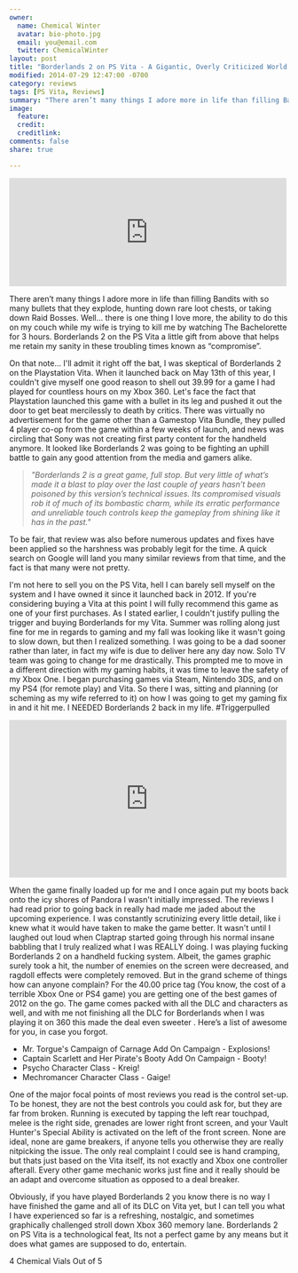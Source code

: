 ```yaml
---
owner:
  name: Chemical Winter
  avatar: bio-photo.jpg
  email: you@email.com
  twitter: ChemicalWinter
layout: post
title: "Borderlands 2 on PS Vita - A Gigantic, Overly Criticized World "
modified: 2014-07-29 12:47:00 -0700
category: reviews
tags: [PS Vita, Reviews]
summary: "There aren’t many things I adore more in life than filling Bandits with so many bullets that they explode, hunting down rare loot chests, or taking down Raid Bosses.  Well... there is one thing I love more,  the ability to do this on my couch while my wife is trying to kill me by watching The Bachelorette for 3 hours.  Borderlands 2 on the PS Vita a little gift from above that helps me retain my sanity in these troubling times known as 'compromise'."
image:
  feature: 
  credit: 
  creditlink: 
comments: false
share: true

---
```


<iframe src="https://www.flickr.com/photos/126304189@N08/14591071767/player/e9f541e6b7" height="195" width="500"  frameborder="0" allowfullscreen webkitallowfullscreen mozallowfullscreen oallowfullscreen msallowfullscreen></iframe>

There aren’t many things I adore more in life than filling Bandits with so many bullets that they explode, hunting down rare loot chests, or taking down Raid Bosses.  Well... there is one thing I love more,  the ability to do this on my couch while my wife is trying to kill me by watching The Bachelorette for 3 hours.  Borderlands 2 on the PS Vita a little gift from above that helps me retain my sanity in these troubling times known as “compromise”.

On that note… I'll admit it right off the bat, I was skeptical of Borderlands 2 on the Playstation Vita.  When it launched back on May 13th of this year, I couldn't give myself one good reason to shell out 39.99 for a game I had played for countless hours on my Xbox 360.  Let's face the fact that Playstation launched this game with a bullet in its leg and pushed it out the door to get beat mercilessly to death by critics.  There was virtually no advertisement for the game other than a Gamestop Vita Bundle, they pulled 4 player co-op from the game within a few weeks of launch, and news was circling that Sony was not creating first party content for the handheld anymore.  It looked like Borderlands 2 was going to be fighting an uphill battle to gain any good attention from the media and gamers alike.

> *"Borderlands 2 is a great game, full stop. But very little of what’s made it a blast to play over the last couple of years hasn’t been poisoned by this version’s technical issues. Its compromised visuals rob it of much of its bombastic charm, while its erratic performance and unreliable touch controls keep the gameplay from shining like it has in the past."*

To be fair, that review was also before numerous updates and fixes have been applied so the harshness was probably legit for the time.  A quick search on Google will land you many similar reviews from that time, and the fact is that many were not pretty. 

I'm not here to sell you on the PS Vita, hell I can barely sell myself on the system and I have owned it since it launched back in 2012. If you're considering buying a Vita at this point I will fully recommend this game as one of your first purchases.  As I stated earlier, I couldn't justify pulling the trigger and buying Borderlands for my Vita.  Summer was rolling along just fine for me in regards to gaming and my fall was looking like it wasn't going to slow down, but then I realized something.  I was going to be a dad sooner rather than later, in fact my wife is due to deliver here any day now.  Solo TV team was going to change for me drastically.  This prompted me to move in a different direction with my gaming habits, it was time to leave the safety of my Xbox One.  I began purchasing games via Steam, Nintendo 3DS, and on my PS4 (for remote play) and Vita. So there I was, sitting and planning (or scheming as my wife referred to it) on how I was going to get my gaming fix in and it hit me. I NEEDED Borderlands 2 back in my life. #Triggerpulled

<iframe src="https://www.flickr.com/photos/126304189@N08/14754561346/player/8a615cc468" height="284" width="500"  frameborder="0" allowfullscreen webkitallowfullscreen mozallowfullscreen oallowfullscreen msallowfullscreen></iframe>

When the game finally loaded up for me and I once again put my boots back onto the icy shores of Pandora I wasn't initially impressed.  The reviews I had read prior to going back in really had made me jaded about the upcoming experience. I was constantly scrutinizing every little detail, like i knew what it would have taken to make the game better.  It wasn't until I laughed out loud when Claptrap started going through his normal insane babbling that I truly realized what I was REALLY doing.  I was playing fucking Borderlands 2 on a handheld fucking system.  Albeit, the games graphic surely took a hit, the number of enemies on the screen were decreased, and ragdoll effects were completely removed.  But in the grand scheme of things how can anyone complain?  For the 40.00 price tag (You know, the cost of a terrible Xbox One or PS4 game) you are getting one of the best games of 2012 on the go.  The game comes packed with all the DLC and characters as well, and with me not finishing all the DLC for Borderlands when I was playing it on 360 this made the deal even sweeter .  Here’s a list of awesome for you, in case you forgot.

*	Mr. Torgue's Campaign of Carnage Add On Campaign - Explosions!
*	Captain Scarlett and Her Pirate's Booty Add On Campaign - Booty!
*	Psycho Character Class - Kreig!
*	Mechromancer Character Class - Gaige!

One of the major focal points of most reviews you read is the control set-up.  To be honest, they are not the best controls you could ask for, but they are far from broken.  Running is executed by tapping the left rear touchpad, melee is the right side, grenades are lower right front screen, and your Vault Hunter's Special Ability is activated on the left of the front screen. None are ideal, none are game breakers, if anyone tells you otherwise they are really nitpicking the issue. The only real complaint I could see is hand cramping, but thats just based on the Vita itself, its not exactly and Xbox one controller afterall.  Every other game mechanic works just fine and it really should be an adapt and overcome situation as opposed to a deal breaker. 
 
Obviously, if you have played Borderlands 2 you know there is no way I have finished the game and all of its DLC on Vita yet, but I can tell you what I have experienced so far is a refreshing, nostalgic, and sometimes graphically challenged stroll down Xbox 360 memory lane.  Borderlands 2 on PS Vita is a technological feat, Its not a perfect game by any means but it does what games are supposed to do, entertain. 

4 Chemical Vials Out of 5 
